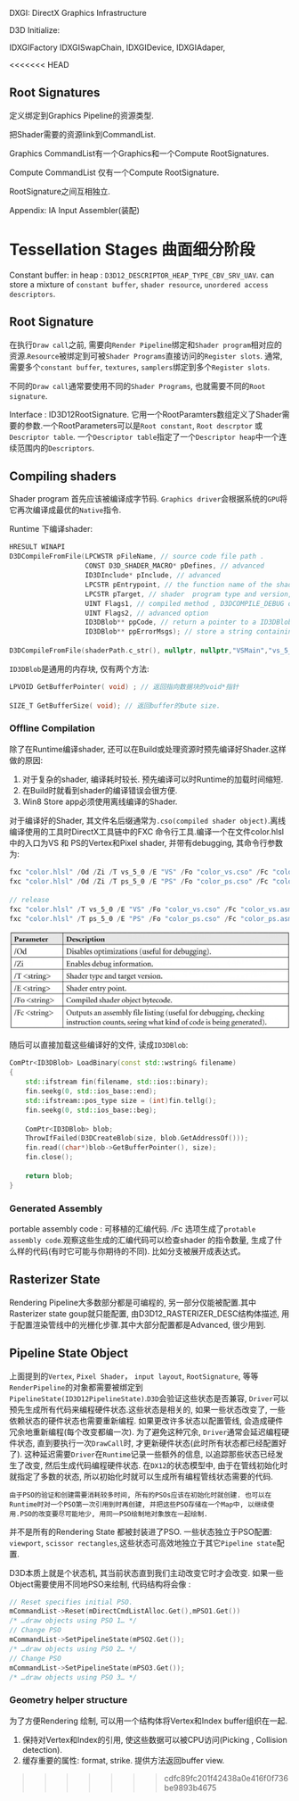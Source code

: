 DXGI: DirectX Graphics Infrastructure

D3D Initialize: 

IDXGIFactory   IDXGISwapChain, IDXGIDevice, IDXGIAdaper, 

<<<<<<< HEAD
## Root Signatures

定义绑定到Graphics Pipeline的资源类型.

把Shader需要的资源link到CommandList.

Graphics CommandList有一个Graphics和一个Compute RootSignatures.

Compute CommandList 仅有一个Compute RootSignature. 

RootSignature之间互相独立.

Appendix:
IA Input Assembler(装配)

Tessellation Stages 曲面细分阶段
=======
Constant buffer:
in heap : `D3D12_DESCRIPTOR_HEAP_TYPE_CBV_SRV_UAV`. can store a mixture of `constant buffer`, `shader resource`, `unordered access descriptors`.

## Root Signature 
在执行`Draw call`之前, 需要向`Render Pipeline`绑定和`Shader program`相对应的资源.`Resource`被绑定到可被`Shader Programs`直接访问的`Register slots`. 通常, 需要多个`constant buffer`, `textures`, `samplers`绑定到多个`Register slots`.

不同的`Draw call`通常要使用不同的`Shader Programs`, 也就需要不同的`Root signature`.

Interface : ID3D12RootSignature. 它用一个RootParamters数组定义了Shader需要的参数.一个RootParameters可以是`Root constant`, `Root descrptor` 或 `Descriptor table`. 一个`Descriptor table`指定了一个`Descriptor heap`中一个连续范围内的`Descriptors`.

## Compiling shaders

Shader program 首先应该被编译成字节码. `Graphics driver`会根据系统的`GPU`将它再次编译成最优的`Native`指令.

Runtime 下编译shader:

```c++
HRESULT WINAPI
D3DCompileFromFile(LPCWSTR pFileName, // source code file path .
                   CONST D3D_SHADER_MACRO* pDefines, // advanced 
                   ID3DInclude* pInclude, // advanced 
                   LPCSTR pEntrypoint, // the function name of the shader's entry point
                   LPCSTR pTarget, // shader  program type and version, vs_5_0, hs_5_0(Hull shader), ds_5_0(Domain shader), gs_5_0(Geometry shader), ps_5_0(pixel shader), cs_5_0(compute shader)
                   UINT Flags1, // compiled method , D3DCOMPILE_DEBUG or D3DCOMPILE_SKIP_OPTIMIZATION
                   UINT Flags2, // advanced option
                   ID3DBlob** ppCode, // return a pointer to a ID3DBlob data structure that stores the compiled shader object bytecode.
                   ID3DBlob** ppErrorMsgs); // store a string containing the compilation errors .

D3DCompileFromFile(shaderPath.c_str(), nullptr, nullptr,"VSMain","vs_5_0", compileFlags,0,&vertexShader, nullptr )
```

`ID3DBlob`是通用的内存块, 仅有两个方法:
```c++
LPVOID GetBufferPointer( void) ; // 返回指向数据块的void*指针 
        
SIZE_T GetBufferSize( void); // 返回buffer的bute size.
```
### Offline Compilation
除了在Runtime编译shader, 还可以在Build或处理资源时预先编译好Shader.这样做的原因:
1. 对于复杂的shader, 编译耗时较长. 预先编译可以时Runtime的加载时间缩短.
2. 在Build时就看到shader的编译错误会很方便.
3. Win8 Store app必须使用离线编译的Shader.

对于编译好的Shader, 其文件名后缀通常为`.cso(compiled shader object)`.离线编译使用的工具时DirectX工具链中的FXC 命令行工具.编译一个在文件color.hlsl中的入口为VS 和 PS的Vertex和Pixel shader, 并带有debugging, 其命令行参数为:
```c++
fxc "color.hlsl" /Od /Zi /T vs_5_0 /E "VS" /Fo "color_vs.cso" /Fc "color_vs.asm"
fxc "color.hlsl" /Od /Zi /T ps_5_0 /E "PS" /Fo "color_ps.cso" /Fc "color_ps.asm"

// release 
fxc "color.hlsl" /T vs_5_0 /E "VS" /Fo "color_vs.cso" /Fc "color_vs.asm"
fxc "color.hlsl" /T ps_5_0 /E "PS" /Fo "color_ps.cso" /Fc "color_ps.asm"
```
![FXCComplieParam](./fxc_param.png)

随后可以直接加载这些编译好的文件, 读成`ID3DBlob`:
```c++
ComPtr<ID3DBlob> LoadBinary(const std::wstring& filename)
{
    std::ifstream fin(filename, std::ios::binary);
    fin.seekg(0, std::ios_base::end);
    std::ifstream::pos_type size = (int)fin.tellg();
    fin.seekg(0, std::ios_base::beg);

    ComPtr<ID3DBlob> blob;
    ThrowIfFailed(D3DCreateBlob(size, blob.GetAddressOf()));
    fin.read((char*)blob->GetBufferPointer(), size);
    fin.close();

    return blob;
}
```

### Generated Assembly 
portable assembly code : 可移植的汇编代码.
/Fc 选项生成了`protable assembly code`.观察这些生成的汇编代码可以检查shader 的指令数量, 生成了什么样的代码(有时它可能与你期待的不同). 比如分支被展开成表达式。

## Rasterizer State
Rendering Pipeline大多数部分都是可编程的, 另一部分仅能被配置.其中Rasterizer state goup就只能配置, 由D3D12_RASTERIZER_DESC结构体描述, 用于配置渲染管线中的光栅化步骤.其中大部分配置都是Advanced, 很少用到.

## Pipeline State Object

上面提到的`Vertex`, `Pixel Shader`， `input layout`, `RootSignature`, 等等`RenderPipeline`的对象都需要被绑定到`PipelineState(ID3D12PipelineState)`.`D3D`会验证这些状态是否兼容, `Driver`可以预先生成所有代码来编程硬件状态.这些状态是相关的, 如果一些状态改变了, 一些依赖状态的硬件状态也需要重新编程. 如果更改许多状态以配置管线, 会造成硬件冗余地重新编程(每个改变都编一次). 为了避免这种冗余, `Driver`通常会延迟编程硬件状态, 直到要执行一次`DrawCall`时, 才更新硬件状态(此时所有状态都已经配置好了). 这种延迟需要`Driver`在`Runtime`记录一些额外的信息, 以追踪那些状态已经发生了改变, 然后生成代码编程硬件状态. 在`DX12`的状态模型中, 由于在管线初始化时就指定了多数的状态, 所以初始化时就可以生成所有编程管线状态需要的代码.

```
由于PSO的验证和创建需要消耗较多时间, 所有的PSOs应该在初始化时就创建. 也可以在Runtime时对一个PSO第一次引用到时再创建, 并把这些PSO存储在一个Map中, 以继续使用.PSO的改变要尽可能地少, 用同一PSO绘制地对象放在一起绘制.
```
并不是所有的Rendering State 都被封装进了PSO. 一些状态独立于PSO配置: `viewport`, `scissor rectangles`,这些状态可高效地独立于其它`Pipeline state`配置.

D3D本质上就是个状态机, 其当前状态直到我们主动改变它时才会改变. 如果一些Object需要使用不同地PSO来绘制, 代码结构将会像 :
```c++
// Reset specifies initial PSO.
mCommandList->Reset(mDirectCmdListAlloc.Get(),mPSO1.Get())
/* …draw objects using PSO 1… */
// Change PSO
mCommandList->SetPipelineState(mPSO2.Get());
/* …draw objects using PSO 2… */
// Change PSO
mCommandList->SetPipelineState(mPSO3.Get());
/* …draw objects using PSO 3… */
```

### Geometry helper structure
为了方便Rendering 绘制, 可以用一个结构体将Vertex和Index buffer组织在一起.
1. 保持对Vertex和Index的引用, 使这些数据可以被CPU访问(Picking , Collision detection).
2. 缓存重要的属性: format, strike. 提供方法返回buffer view.

>>>>>>> cdfc89fc201f42438a0e416f0f736be9893b4675
